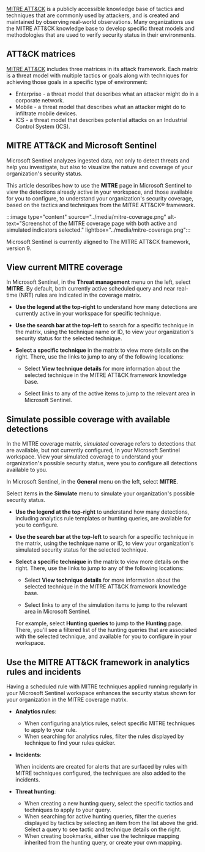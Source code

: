 
[MITRE ATT&CK](https://attack.mitre.org/#) is a publicly accessible knowledge base of tactics and techniques that are commonly used by attackers, and is created and maintained by observing real-world observations. Many organizations use the MITRE ATT&CK knowledge base to develop specific threat models and methodologies that are used to verify security status in their environments.

## ATT&CK matrices

[MITRE ATT&CK](https://attack.mitre.org/) includes three matrices in its attack framework. Each matrix is a threat model with multiple tactics or goals along with techniques for achieving those goals in a specific type of environment:

* Enterprise - a threat model that describes what an attacker might do in a corporate network. 
* Mobile - a threat model that describes what an attacker might do to infiltrate mobile devices.
* ICS - a threat model that describes potential attacks on an Industrial Control System (ICS).

## MITRE ATT&CK and Microsoft Sentinel

Microsoft Sentinel analyzes ingested data, not only to detect threats and help you investigate, but also to visualize the nature and coverage of your organization's security status.

This article describes how to use the **MITRE** page in Microsoft Sentinel to view the detections already active in your workspace, and those available for you to configure, to understand your organization's security coverage, based on the tactics and techniques from the MITRE ATT&CK® framework.

:::image type="content" source="../media/mitre-coverage.png" alt-text="Screenshot of the MITRE coverage page with both active and simulated indicators selected." lightbox="../media/mitre-coverage.png":::

Microsoft Sentinel is currently aligned to The MITRE ATT&CK framework, version 9.

##  View current MITRE coverage

In Microsoft Sentinel, in the **Threat management** menu on the left, select **MITRE**. By default, both currently active scheduled query and near real-time (NRT) rules are indicated in the coverage matrix.

- **Use the legend at the top-right** to understand how many detections are currently active in your workspace for specific technique.

- **Use the search bar at the top-left** to search for a specific technique in the matrix, using the technique name or ID, to view your organization's security status for the selected technique.

- **Select a specific technique** in the matrix to view more details on the right. There, use the links to jump to any of the following locations:

    - Select **View technique details** for more information about the selected technique in the MITRE ATT&CK framework knowledge base.

    - Select links to any of the active items to jump to the relevant area in Microsoft Sentinel.

## Simulate possible coverage with available detections

In the MITRE coverage matrix, *simulated* coverage refers to detections that are available, but not currently configured, in your Microsoft Sentinel workspace. View your simulated coverage to understand your organization's possible security status, were you to configure all detections available to you.

In Microsoft Sentinel, in the **General** menu on the left, select **MITRE**.

Select items in the **Simulate** menu to simulate your organization's possible security status.

- **Use the legend at the top-right** to understand how many detections, including analytics rule templates or hunting queries, are available for you to configure.

- **Use the search bar at the top-left** to search for a specific technique in the matrix, using the technique name or ID, to view your organization's simulated security status for the selected technique.

- **Select a specific technique** in the matrix to view more details on the right. There, use the links to jump to any of the following locations:

    - Select **View technique details** for more information about the selected technique in the MITRE ATT&CK framework knowledge base.

    - Select links to any of the simulation items to jump to the relevant area in Microsoft Sentinel.

    For example, select **Hunting queries** to jump to the **Hunting** page. There, you'll see a filtered list of the hunting queries that are associated with the selected technique, and available for you to configure in your workspace.

## Use the MITRE ATT&CK framework in analytics rules and incidents

Having a scheduled rule with MITRE techniques applied running regularly in your Microsoft Sentinel workspace enhances the security status shown for your organization in the MITRE coverage matrix.

- **Analytics rules**:

    - When configuring analytics rules, select specific MITRE techniques to apply to your rule.
    - When searching for analytics rules, filter the rules displayed by technique to find your rules quicker.

- **Incidents**:

    When incidents are created for alerts that are surfaced by rules with MITRE techniques configured, the techniques are also added to the incidents.

- **Threat hunting**:

    - When creating a new hunting query, select the specific tactics and techniques to apply to your query.
    - When searching for active hunting queries, filter the queries displayed by tactics by selecting an item from the list above the grid. Select a query to see tactic and technique details on the right.
    - When creating bookmarks, either use the technique mapping inherited from the hunting query, or create your own mapping.